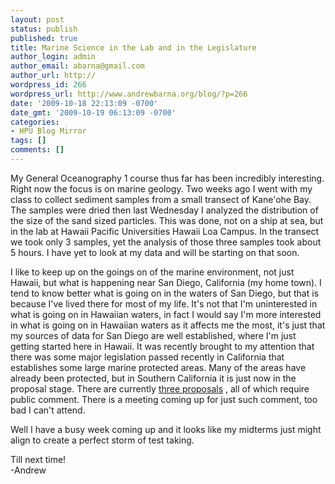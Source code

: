 ```yaml
---
layout: post
status: publish
published: true
title: Marine Science in the Lab and in the Legislature
author_login: admin
author_email: abarna@gmail.com
author_url: http://
wordpress_id: 266
wordpress_url: http://www.andrewbarna.org/blog/?p=266
date: '2009-10-18 22:13:09 -0700'
date_gmt: '2009-10-19 06:13:09 -0700'
categories:
- HPU Blog Mirror
tags: []
comments: []
---
```

My General Oceanography 1 course thus far has been incredibly interesting. Right now the focus is on marine geology. Two weeks ago I went with my class to collect sediment samples from a small transect of Kane'ohe Bay. The samples were dried then last Wednesday I analyzed the distribution of the size of the sand sized particles. This was done, not on a ship at sea, but in the lab at Hawaii Pacific Universities Hawaii Loa Campus. In the transect we took only 3 samples, yet the analysis of those three samples took about 5 hours. I have yet to look at my data and will be starting on that soon.

I like to keep up on the goings on of the marine environment, not just Hawaii, but what is happening near San Diego, California (my home town). I tend to know better what is going on in the waters of San Diego, but that is because I've lived there for most of my life. It's not that I'm uninterested in what is going on in Hawaiian waters, in fact I would say I'm more interested in what is going on in Hawaiian waters as it affects me the most, it's just that my sources of data for San Diego are well established, where I'm just getting started here in Hawaii. It was recently brought to my attention that there was some major legislation passed recently in California that establishes some large marine protected areas. Many of the areas have already been protected, but in Southern California it is just now in the proposal stage. There are currently [three proposals](http://www.dfg.ca.gov/marine/mpa/scrsg-dprops-r3.asp) , all of which require public comment. There is a meeting coming up for just such comment, too bad I can't attend.

Well I have a busy week coming up and it looks like my midterms just might align to create a perfect storm of test taking.

Till next time!\
-Andrew